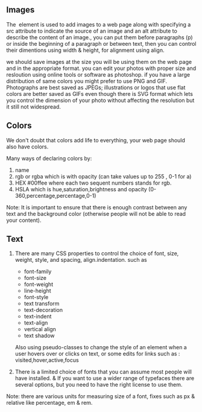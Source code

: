 ## Images

The <img> element is used to add images to a web page along with specifying a src attribute to indicate the source of an image and an alt attribute to describe the content of an image., you can put them before paragraphs (p) or inside the beginning of a paragraph or between text, then you can control their dimentions using width & height, for alignment using align. 

we should save images at the size you will be using them on the web page and in the appropriate format. you can edit your photos with proper size and resloution using online tools or software as photoshop. if you have a large distribution of same colors you might prefer to use PNG and GIF.
Photographs are best saved as JPEGs; illustrations or logos that use flat colors are better saved as GIFs even though there is SVG format which lets you control the dimension of your photo without affecting the resolution but it still not widespread. 

## Colors 
We don't doubt that colors add life to everything, your web page should also have colors. 

Many ways of declaring colors by:
1. name 
2. rgb or rgba which is with opacity (can take values up to 255 , 0-1 for a)
3. HEX #00ffee where each two sequent numbers stands for rgb. 
4. HSLA which is hue,saturation,brightness and opacity (0-360,percentage,percentage,0-1) 

Note: It is important to ensure that there is enough contrast between any text and the background color (otherwise people will not be able to read your content).

## Text

1. There are many CSS properties to control the choice of font, size, weight, style, and spacing, align.indentation. such as 

    - font-family
    - font-size
    - font-weight
    - line-height
    - font-style 
    - text transform 
    - text-decoration 
    - text-indent
    - text-align
    - vertical align
    - text shadow

   Also using pseudo-classes to change the style of an element when a user hovers over or clicks on text, or some edits for links such as : visited,hover,active,focus


2. There is a limited choice of fonts that you can assume most people will have installed. & If you want to use a wider range of typefaces there are several options, but you need to have the right license
to use them.

Note: there are various units for measuring size of a font, fixes such as px & relative like percentage, em & rem. 